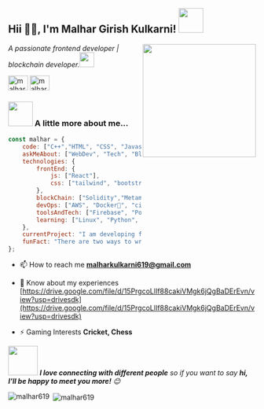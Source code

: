 <h2>Hii 🙏🏻, I'm Malhar Girish Kulkarni! <img src="https://media.giphy.com/media/12oufCB0MyZ1Go/giphy.gif" width="50"></h2>
<img align='right' src="https://media.giphy.com/media/M9gbBd9nbDrOTu1Mqx/giphy.gif" width="230">
<p><em>A passionate frontend developer | blockchain developer.<img src="https://media.giphy.com/media/WUlplcMpOCEmTGBtBW/giphy.gif" width="30"> 
</em></p>


<a href="https://twitter.com/malhark73965196" target="blank"><img align="center" src="https://raw.githubusercontent.com/rahuldkjain/github-profile-readme-generator/master/src/images/icons/Social/twitter.svg" alt="malhark73965196" height="30" width="40" /></a>
<a href="https://linkedin.com/in/malhar-kulkarni-048365204" target="blank"><img align="center" src="https://raw.githubusercontent.com/rahuldkjain/github-profile-readme-generator/master/src/images/icons/Social/linked-in-alt.svg" alt="malhar-kulkarni-048365204" height="30" width="40" /></a>

### <img src="https://media.giphy.com/media/VgCDAzcKvsR6OM0uWg/giphy.gif" width="50"> A little more about me...  

```javascript
const malhar = {
    code: ["C++","HTML", "CSS", "Javascript", "SQL", "Solidity"],
    askMeAbout: ["WebDev", "Tech", "Blockchain", "Crypto", "Finance"],
    technologies: {
        frontEnd: {
            js: ["React"],
            css: ["tailwind", "bootstrap"]
        },
        blockChain: ["Solidity","Metamask","LensProtocol"],
        devOps: ["AWS", "Docker🐳", "ci-cd", "Jenkins"],
        toolsAndTech: ["Firebase", "Postman", "Wordpress", "Github", "Thirdweb"],
        learning: ["Linux", "Python", "Java", "Truffle", "Ganache"]
    },
    currentProject: "I am developing finance application for easy data visualization",
    funFact: "There are two ways to write error-free programs; only the third one works"
};
```
- 📫 How to reach me **malharkulkarni619@gmail.com**

- 📄 Know about my experiences [https://drive.google.com/file/d/15PrgcoLlIf88cakiVMgk6jQgBaDErEvn/view?usp=drivesdk](https://drive.google.com/file/d/15PrgcoLlIf88cakiVMgk6jQgBaDErEvn/view?usp=drivesdk)

- ⚡ Gaming Interests **Cricket, Chess**
  
<img src="https://media.giphy.com/media/LnQjpWaON8nhr21vNW/giphy.gif" width="60"> <em><b>I love connecting with different people</b> so if you want to say <b>hi, I'll be happy to meet you more!</b> 😊</em>

<!--START_SECTION:waka-->
<p><img align="left" src="https://github-readme-stats.vercel.app/api/top-langs?username=malhar619&show_icons=true&locale=en&layout=compact" alt="malhar619" /></p>

<p>&nbsp;<img align="center" src="https://github-readme-stats.vercel.app/api?username=malhar619&show_icons=true&locale=en" alt="malhar619" /></p>
<!--END_SECTION:waka-->
